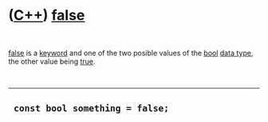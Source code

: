 



 

 

 

 

 

([C++](Cpp.htm)) [false](CppFalse.htm)
======================================

 

[false](CppFalse.htm) is a [keyword](CppKeyword.htm) and one of the two
posible values of the [bool](CppBool.htm) [data type](CppDataType.htm),
the other value being [true](CppTrue.htm).

 

  ----------------------------------
  ` const bool something = false;`
  ----------------------------------

 

 

 

 

 





 



